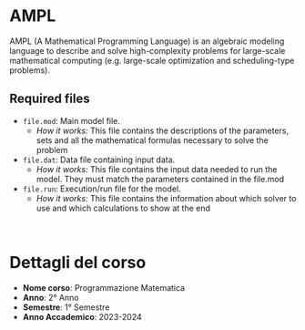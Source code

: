 # AMPL
AMPL (A Mathematical Programming Language) is an algebraic modeling language to describe and solve high-complexity problems for large-scale mathematical computing (e.g. large-scale optimization and scheduling-type problems).
## Required files
- `file.mod`: Main model file.
  * *How it works:* This file contains the descriptions of the parameters, sets and all the mathematical formulas necessary to solve the problem
- `file.dat`: Data file containing input data.
  * *How it works:* This file contains the input data needed to run the model. They must match the parameters contained in the file.mod
- `file.run`: Execution/run file for the model.
  * *How it works:* This file contains the information about which solver to use and which calculations to show at the end



<br> <!-- Riga vuota aggiunta -->

# Dettagli del corso
- **Nome corso**: Programmazione Matematica
- **Anno**: 2° Anno
- **Semestre**: 1° Semestre
- **Anno Accademico**: 2023-2024
